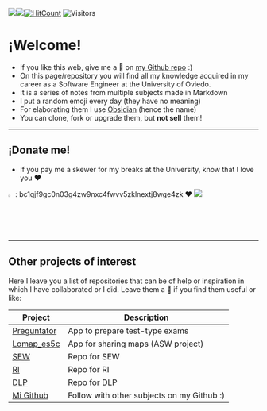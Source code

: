 ![](https://img.shields.io/badge/Markdown-000000?style=for-the-badge&logo=markdown&logoColor=white)![](https://img.shields.io/badge/Made%20with-Obsidian-blueviolet)[![HitCount](https://hits.dwyl.com/gitblanc/Obsidian-Notes.svg?style=flat-square)](http://hits.dwyl.com/gitblanc/Obsidian-Notes) ![Visitors](https://api.visitorbadge.io/api/daily?path=https%3A%2F%2Fgithub.com%2Fgitblanc%2FObsidian-Notes%2F&label=Visitors%20today&countColor=%2337d67a&style=plastic&labelStyle=upper)

# ¡Welcome!
- If you like this web, give me a 🌟 on [my Github repo](https://github.com/gitblanc/Obsidian-Notes) :)
- On this page/repository you will find all my knowledge acquired in my career as a Software Engineer at the University of Oviedo. 
- It is a series of notes from multiple subjects made in Markdown
- I put a random emoji every day (they have no meaning)
- For  elaborating them I use [Obsidian](https://obsidian.md/) (hence the name)
- You can clone, fork or upgrade them, but **not sell** them!

---

## ¡Donate me!
- If you pay me a skewer for my breaks at the University, know that I love you ❤

<img src="https://github.com/gitblanc/Preguntator/assets/87705461/12bd82a5-71a1-499a-b88a-c2e9f60becb9" width="2%" height="2%"> : bc1qjf9gc0n03g4zw9nxc4fwvv5zklnextj8wge4zk ❤️
<a href="https://www.buymeacoffee.com/gitblanc"><img src="https://img.buymeacoffee.com/button-api/?text=Buy me a pincho&emoji=🥪&slug=gitblanc&button_colour=BD5FFF&font_colour=ffffff&font_family=Lato&outline_colour=000000&coffee_colour=FFDD00" /></a>

---

## Other projects of interest

Here I leave you a list of repositories that can be of help or inspiration in which I have collaborated or I did. Leave them a 🌟 if you find them useful or like:

| Project | Description |
| --------- | ------------ |
| [Preguntator](https://preguntator.netlify.app/) | App to prepare test-type exams |
|[Lomap_es5c](https://lomap5c.netlify.app/)|App for sharing maps (ASW project)|
|[SEW](https://github.com/gitblanc/SEW)|Repo for SEW|
|[RI](https://github.com/gitblanc/RI)|Repo for RI|
|[DLP](https://github.com/gitblanc/DLP)|Repo for DLP|
|[Mi Github](https://github.com/gitblanc)|Follow with other subjects on my Github :)|



